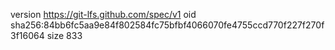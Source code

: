 version https://git-lfs.github.com/spec/v1
oid sha256:84bb6fc5aa9e84f802584fc75bfbf4066070fe4755ccd770f227f270f3f16064
size 833
